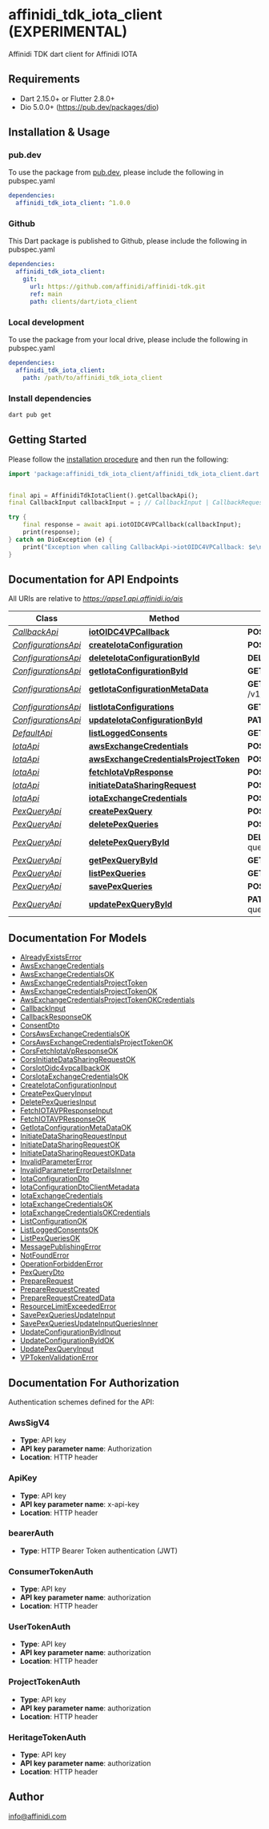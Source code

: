 # affinidi_tdk_iota_client (EXPERIMENTAL)

Affinidi TDK dart client for Affinidi IOTA

## Requirements

- Dart 2.15.0+ or Flutter 2.8.0+
- Dio 5.0.0+ (https://pub.dev/packages/dio)

## Installation & Usage

### pub.dev

To use the package from [pub.dev](https://pub.dev), please include the following in pubspec.yaml

```yaml
dependencies:
  affinidi_tdk_iota_client: ^1.0.0
```

### Github

This Dart package is published to Github, please include the following in pubspec.yaml

```yaml
dependencies:
  affinidi_tdk_iota_client:
    git:
      url: https://github.com/affinidi/affinidi-tdk.git
      ref: main
      path: clients/dart/iota_client
```

### Local development

To use the package from your local drive, please include the following in pubspec.yaml

```yaml
dependencies:
  affinidi_tdk_iota_client:
    path: /path/to/affinidi_tdk_iota_client
```

### Install dependencies

```bash
dart pub get
```

## Getting Started

Please follow the [installation procedure](#installation--usage) and then run the following:

```dart
import 'package:affinidi_tdk_iota_client/affinidi_tdk_iota_client.dart';


final api = AffinidiTdkIotaClient().getCallbackApi();
final CallbackInput callbackInput = ; // CallbackInput | CallbackRequestInput

try {
    final response = await api.iotOIDC4VPCallback(callbackInput);
    print(response);
} catch on DioException (e) {
    print("Exception when calling CallbackApi->iotOIDC4VPCallback: $e\n");
}

```

## Documentation for API Endpoints

All URIs are relative to *https://apse1.api.affinidi.io/ais*

| Class                                           | Method                                                                                      | HTTP request                                                               | Description |
| ----------------------------------------------- | ------------------------------------------------------------------------------------------- | -------------------------------------------------------------------------- | ----------- |
| [_CallbackApi_](doc/CallbackApi.md)             | [**iotOIDC4VPCallback**](doc/CallbackApi.md#iotoidc4vpcallback)                             | **POST** /v1/callback                                                      |
| [_ConfigurationsApi_](doc/ConfigurationsApi.md) | [**createIotaConfiguration**](doc/ConfigurationsApi.md#createiotaconfiguration)             | **POST** /v1/configurations                                                |
| [_ConfigurationsApi_](doc/ConfigurationsApi.md) | [**deleteIotaConfigurationById**](doc/ConfigurationsApi.md#deleteiotaconfigurationbyid)     | **DELETE** /v1/configurations/{configurationId}                            |
| [_ConfigurationsApi_](doc/ConfigurationsApi.md) | [**getIotaConfigurationById**](doc/ConfigurationsApi.md#getiotaconfigurationbyid)           | **GET** /v1/configurations/{configurationId}                               |
| [_ConfigurationsApi_](doc/ConfigurationsApi.md) | [**getIotaConfigurationMetaData**](doc/ConfigurationsApi.md#getiotaconfigurationmetadata)   | **GET** /v1/projects/{projectId}/configurations/{configurationId}/metadata |
| [_ConfigurationsApi_](doc/ConfigurationsApi.md) | [**listIotaConfigurations**](doc/ConfigurationsApi.md#listiotaconfigurations)               | **GET** /v1/configurations                                                 |
| [_ConfigurationsApi_](doc/ConfigurationsApi.md) | [**updateIotaConfigurationById**](doc/ConfigurationsApi.md#updateiotaconfigurationbyid)     | **PATCH** /v1/configurations/{configurationId}                             |
| [_DefaultApi_](doc/DefaultApi.md)               | [**listLoggedConsents**](doc/DefaultApi.md#listloggedconsents)                              | **GET** /v1/logged-consents                                                |
| [_IotaApi_](doc/IotaApi.md)                     | [**awsExchangeCredentials**](doc/IotaApi.md#awsexchangecredentials)                         | **POST** /v1/aws-exchange-credentials                                      |
| [_IotaApi_](doc/IotaApi.md)                     | [**awsExchangeCredentialsProjectToken**](doc/IotaApi.md#awsexchangecredentialsprojecttoken) | **POST** /v1/aws-exchange-credentials/project-token                        |
| [_IotaApi_](doc/IotaApi.md)                     | [**fetchIotaVpResponse**](doc/IotaApi.md#fetchiotavpresponse)                               | **POST** /v1/fetch-iota-response                                           |
| [_IotaApi_](doc/IotaApi.md)                     | [**initiateDataSharingRequest**](doc/IotaApi.md#initiatedatasharingrequest)                 | **POST** /v1/initiate-data-sharing-request                                 |
| [_IotaApi_](doc/IotaApi.md)                     | [**iotaExchangeCredentials**](doc/IotaApi.md#iotaexchangecredentials)                       | **POST** /v1/exchange-credentials                                          |
| [_PexQueryApi_](doc/PexQueryApi.md)             | [**createPexQuery**](doc/PexQueryApi.md#createpexquery)                                     | **POST** /v1/configurations/{configurationId}/pex-queries                  |
| [_PexQueryApi_](doc/PexQueryApi.md)             | [**deletePexQueries**](doc/PexQueryApi.md#deletepexqueries)                                 | **POST** /v1/configurations/{configurationId}/delete-queries               |
| [_PexQueryApi_](doc/PexQueryApi.md)             | [**deletePexQueryById**](doc/PexQueryApi.md#deletepexquerybyid)                             | **DELETE** /v1/configurations/{configurationId}/pex-queries/{queryId}      |
| [_PexQueryApi_](doc/PexQueryApi.md)             | [**getPexQueryById**](doc/PexQueryApi.md#getpexquerybyid)                                   | **GET** /v1/configurations/{configurationId}/pex-queries/{queryId}         |
| [_PexQueryApi_](doc/PexQueryApi.md)             | [**listPexQueries**](doc/PexQueryApi.md#listpexqueries)                                     | **GET** /v1/configurations/{configurationId}/pex-queries                   |
| [_PexQueryApi_](doc/PexQueryApi.md)             | [**savePexQueries**](doc/PexQueryApi.md#savepexqueries)                                     | **POST** /v1/configurations/{configurationId}/save-queries                 |
| [_PexQueryApi_](doc/PexQueryApi.md)             | [**updatePexQueryById**](doc/PexQueryApi.md#updatepexquerybyid)                             | **PATCH** /v1/configurations/{configurationId}/pex-queries/{queryId}       |

## Documentation For Models

- [AlreadyExistsError](doc/AlreadyExistsError.md)
- [AwsExchangeCredentials](doc/AwsExchangeCredentials.md)
- [AwsExchangeCredentialsOK](doc/AwsExchangeCredentialsOK.md)
- [AwsExchangeCredentialsProjectToken](doc/AwsExchangeCredentialsProjectToken.md)
- [AwsExchangeCredentialsProjectTokenOK](doc/AwsExchangeCredentialsProjectTokenOK.md)
- [AwsExchangeCredentialsProjectTokenOKCredentials](doc/AwsExchangeCredentialsProjectTokenOKCredentials.md)
- [CallbackInput](doc/CallbackInput.md)
- [CallbackResponseOK](doc/CallbackResponseOK.md)
- [ConsentDto](doc/ConsentDto.md)
- [CorsAwsExchangeCredentialsOK](doc/CorsAwsExchangeCredentialsOK.md)
- [CorsAwsExchangeCredentialsProjectTokenOK](doc/CorsAwsExchangeCredentialsProjectTokenOK.md)
- [CorsFetchIotaVpResponseOK](doc/CorsFetchIotaVpResponseOK.md)
- [CorsInitiateDataSharingRequestOK](doc/CorsInitiateDataSharingRequestOK.md)
- [CorsIotOidc4vpcallbackOK](doc/CorsIotOidc4vpcallbackOK.md)
- [CorsIotaExchangeCredentialsOK](doc/CorsIotaExchangeCredentialsOK.md)
- [CreateIotaConfigurationInput](doc/CreateIotaConfigurationInput.md)
- [CreatePexQueryInput](doc/CreatePexQueryInput.md)
- [DeletePexQueriesInput](doc/DeletePexQueriesInput.md)
- [FetchIOTAVPResponseInput](doc/FetchIOTAVPResponseInput.md)
- [FetchIOTAVPResponseOK](doc/FetchIOTAVPResponseOK.md)
- [GetIotaConfigurationMetaDataOK](doc/GetIotaConfigurationMetaDataOK.md)
- [InitiateDataSharingRequestInput](doc/InitiateDataSharingRequestInput.md)
- [InitiateDataSharingRequestOK](doc/InitiateDataSharingRequestOK.md)
- [InitiateDataSharingRequestOKData](doc/InitiateDataSharingRequestOKData.md)
- [InvalidParameterError](doc/InvalidParameterError.md)
- [InvalidParameterErrorDetailsInner](doc/InvalidParameterErrorDetailsInner.md)
- [IotaConfigurationDto](doc/IotaConfigurationDto.md)
- [IotaConfigurationDtoClientMetadata](doc/IotaConfigurationDtoClientMetadata.md)
- [IotaExchangeCredentials](doc/IotaExchangeCredentials.md)
- [IotaExchangeCredentialsOK](doc/IotaExchangeCredentialsOK.md)
- [IotaExchangeCredentialsOKCredentials](doc/IotaExchangeCredentialsOKCredentials.md)
- [ListConfigurationOK](doc/ListConfigurationOK.md)
- [ListLoggedConsentsOK](doc/ListLoggedConsentsOK.md)
- [ListPexQueriesOK](doc/ListPexQueriesOK.md)
- [MessagePublishingError](doc/MessagePublishingError.md)
- [NotFoundError](doc/NotFoundError.md)
- [OperationForbiddenError](doc/OperationForbiddenError.md)
- [PexQueryDto](doc/PexQueryDto.md)
- [PrepareRequest](doc/PrepareRequest.md)
- [PrepareRequestCreated](doc/PrepareRequestCreated.md)
- [PrepareRequestCreatedData](doc/PrepareRequestCreatedData.md)
- [ResourceLimitExceededError](doc/ResourceLimitExceededError.md)
- [SavePexQueriesUpdateInput](doc/SavePexQueriesUpdateInput.md)
- [SavePexQueriesUpdateInputQueriesInner](doc/SavePexQueriesUpdateInputQueriesInner.md)
- [UpdateConfigurationByIdInput](doc/UpdateConfigurationByIdInput.md)
- [UpdateConfigurationByIdOK](doc/UpdateConfigurationByIdOK.md)
- [UpdatePexQueryInput](doc/UpdatePexQueryInput.md)
- [VPTokenValidationError](doc/VPTokenValidationError.md)

## Documentation For Authorization

Authentication schemes defined for the API:

### AwsSigV4

- **Type**: API key
- **API key parameter name**: Authorization
- **Location**: HTTP header

### ApiKey

- **Type**: API key
- **API key parameter name**: x-api-key
- **Location**: HTTP header

### bearerAuth

- **Type**: HTTP Bearer Token authentication (JWT)

### ConsumerTokenAuth

- **Type**: API key
- **API key parameter name**: authorization
- **Location**: HTTP header

### UserTokenAuth

- **Type**: API key
- **API key parameter name**: authorization
- **Location**: HTTP header

### ProjectTokenAuth

- **Type**: API key
- **API key parameter name**: authorization
- **Location**: HTTP header

### HeritageTokenAuth

- **Type**: API key
- **API key parameter name**: authorization
- **Location**: HTTP header

## Author

info@affinidi.com
